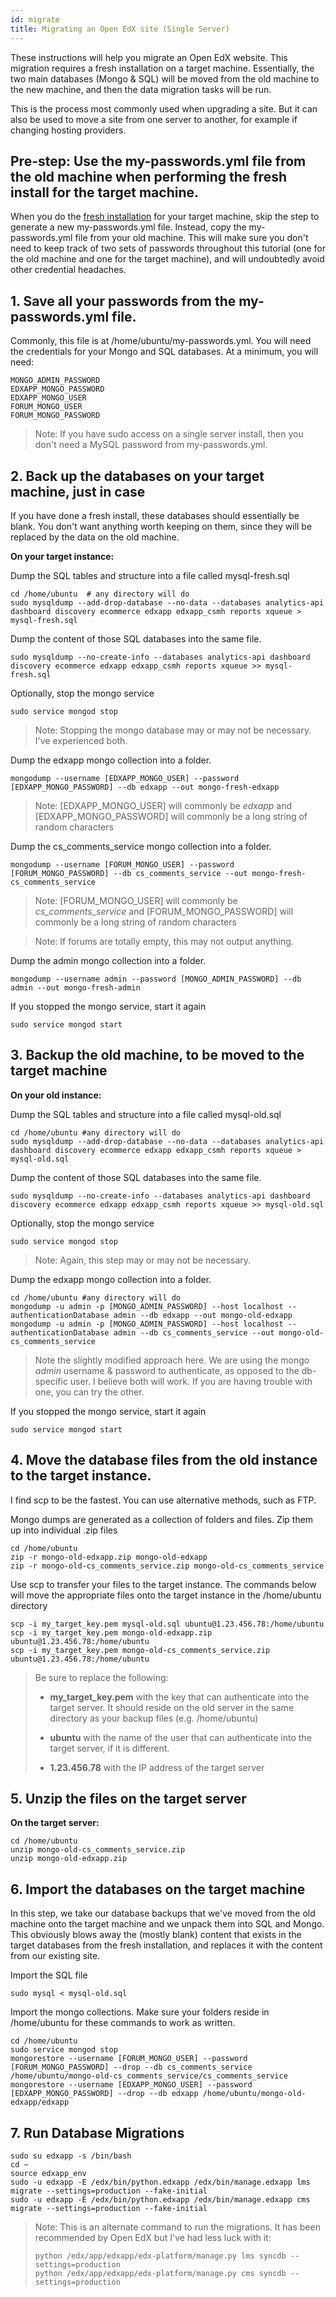 ```yaml
---
id: migrate
title: Migrating an Open EdX site (Single Server)
---
```


These instructions will help you migrate an Open EdX website. This migration requires a fresh installation on a target machine. Essentially, the two main databases (Mongo & SQL) will be moved from the old machine to the new machine, and then the data migration tasks will be run. 

This is the process most commonly used when upgrading a site. But it can also be used to move a site from one server to another, for example if changing hosting providers. 

## Pre-step: Use the my-passwords.yml file from the old machine when performing the fresh install for the target machine. 
When you do the [fresh installation](https://openedx.atlassian.net/wiki/spaces/OpenOPS/pages/146440579/Native+Open+edX+Ubuntu+16.04+64+bit+Installation) for your target machine, skip the step to generate a new my-passwords.yml file. Instead, copy the my-passwords.yml file from your old machine. This will make sure you don't need to keep track of two sets of passwords throughout this tutorial (one for the old machine and one for the target machine), and will undoubtedly avoid other credential headaches. 

## 1. Save all your passwords from the my-passwords.yml file. 
Commonly, this file is at /home/ubuntu/my-passwords.yml. 
You will need the credentials for your Mongo and SQL databases. 
At a minimum, you will need:

	MONGO_ADMIN_PASSWORD
	EDXAPP_MONGO_PASSWORD
	EDXAPP_MONGO_USER
	FORUM_MONGO_USER
	FORUM_MONGO_PASSWORD

> Note: If you have sudo access on a single server install, then you don't need a MySQL password from my-passwords.yml. 


## 2. Back up the databases on your target machine, just in case
If you have done a fresh install, these databases should essentially be blank. You don't want anything worth keeping on them, since they will be replaced by the data on the old machine. 

**On your target instance:**

Dump the SQL tables and structure into a file called mysql-fresh.sql

	cd /home/ubuntu  # any directory will do
	sudo mysqldump --add-drop-database --no-data --databases analytics-api dashboard discovery ecommerce edxapp edxapp_csmh reports xqueue > mysql-fresh.sql

Dump the content of those SQL databases into the same file. 

	sudo mysqldump --no-create-info --databases analytics-api dashboard discovery ecommerce edxapp edxapp_csmh reports xqueue >> mysql-fresh.sql


Optionally, stop the mongo service


	sudo service mongod stop
> Note: Stopping the mongo database may or may not be necessary. I've experienced both. 

Dump the edxapp mongo collection into a folder. 

	mongodump --username [EDXAPP_MONGO_USER] --password [EDXAPP_MONGO_PASSWORD] --db edxapp --out mongo-fresh-edxapp
> Note: [EDXAPP_MONGO_USER] will commonly be *edxapp* and [EDXAPP_MONGO_PASSWORD] will commonly be a long string of random characters

Dump the cs_comments_service mongo collection into a folder. 

	mongodump --username [FORUM_MONGO_USER] --password [FORUM_MONGO_PASSWORD] --db cs_comments_service --out mongo-fresh-cs_comments_service
> Note: [FORUM_MONGO_USER] will commonly be *cs_comments_service* and [FORUM_MONGO_PASSWORD] will commonly be a long string of random characters

> Note: If forums are totally empty, this may not output anything. 

Dump the admin mongo collection into a folder. 

	mongodump --username admin --password [MONGO_ADMIN_PASSWORD] --db admin --out mongo-fresh-admin

If you stopped the mongo service, start it again

	sudo service mongod start

## 3. Backup the old machine, to be moved to the target machine

**On your old instance:**

Dump the SQL tables and structure into a file called mysql-old.sql

	cd /home/ubuntu #any directory will do 
	sudo mysqldump --add-drop-database --no-data --databases analytics-api dashboard discovery ecommerce edxapp edxapp_csmh reports xqueue > mysql-old.sql

Dump the content of those SQL databases into the same file. 
	
	sudo mysqldump --no-create-info --databases analytics-api dashboard discovery ecommerce edxapp edxapp_csmh reports xqueue >> mysql-old.sql

Optionally, stop the mongo service


	sudo service mongod stop
> Note: Again, this step may or may not be necessary.

Dump the edxapp mongo collection into a folder. 

	cd /home/ubuntu #any directory will do
	mongodump -u admin -p [MONGO_ADMIN_PASSWORD] --host localhost --authenticationDatabase admin --db edxapp --out mongo-old-edxapp
	mongodump -u admin -p [MONGO_ADMIN_PASSWORD] --host localhost --authenticationDatabase admin --db cs_comments_service --out mongo-old-cs_comments_service

> Note the slightly modified approach here. We are using the mongo *admin* username & password to authenticate, as opposed to the db-specific user. I believe both will work. If you are having trouble with one, you can try the other. 

If you stopped the mongo service, start it again

	sudo service mongod start

## 4. Move the database files from the old instance to the target instance.
I find scp to be the fastest. You can use alternative methods, such as FTP. 

Mongo dumps are generated as a collection of folders and files. Zip them up into individual .zip files

	cd /home/ubuntu
	zip -r mongo-old-edxapp.zip mongo-old-edxapp
	zip -r mongo-old-cs_comments_service.zip mongo-old-cs_comments_service

Use scp to transfer your files to the target instance. The commands below will move the appropriate files onto the target instance in the /home/ubuntu directory

	scp -i my_target_key.pem mysql-old.sql ubuntu@1.23.456.78:/home/ubuntu
	scp -i my_target_key.pem mongo-old-edxapp.zip ubuntu@1.23.456.78:/home/ubuntu
	scp -i my_target_key.pem mongo-old-cs_comments_service.zip ubuntu@1.23.456.78:/home/ubuntu

> Be sure to replace the following: 
> 
> * **my_target_key.pem** with the key that can authenticate into the target server. It should reside on the old server in the same directory as your backup files (e.g. /home/ubuntu)
>
> * **ubuntu** with the name of the user that can authenticate into the target server, if it is different. 
> 
> * **1.23.456.78** with the IP address of the target server

## 5. Unzip the files on the target server
**On the target server:**

	cd /home/ubuntu
	unzip mongo-old-cs_comments_service.zip
	unzip mongo-old-edxapp.zip


## 6. Import the databases on the target machine
In this step, we take our database backups that we've moved from the old machine onto the target machine and we unpack them into SQL and Mongo. This obviously blows away the (mostly blank) content that exists in the target databases from the fresh installation, and replaces it with the content from our existing site. 

Import the SQL file

	sudo mysql < mysql-old.sql

Import the mongo collections. Make sure your folders reside in /home/ubuntu for these commands to work as written.
	
	cd /home/ubuntu
	sudo service mongod stop
	mongorestore --username [FORUM_MONGO_USER] --password [FORUM_MONGO_PASSWORD] --drop --db cs_comments_service /home/ubuntu/mongo-old-cs_comments_service/cs_comments_service
	mongorestore --username [EDXAPP_MONGO_USER] --password [EDXAPP_MONGO_PASSWORD] --drop --db edxapp /home/ubuntu/mongo-old-edxapp/edxapp

## 7. Run Database Migrations

	sudo su edxapp -s /bin/bash
	cd ~
	source edxapp_env
	sudo -u edxapp -E /edx/bin/python.edxapp /edx/bin/manage.edxapp lms migrate --settings=production --fake-initial
	sudo -u edxapp -E /edx/bin/python.edxapp /edx/bin/manage.edxapp cms migrate --settings=production --fake-initial

> Note: This is an alternate command to run the migrations. It has been recommended by Open EdX but I've had less luck with it: 
>	```
>	python /edx/app/edxapp/edx-platform/manage.py lms syncdb --settings=production
>	python /edx/app/edxapp/edx-platform/manage.py cms syncdb --settings=production
>	```




